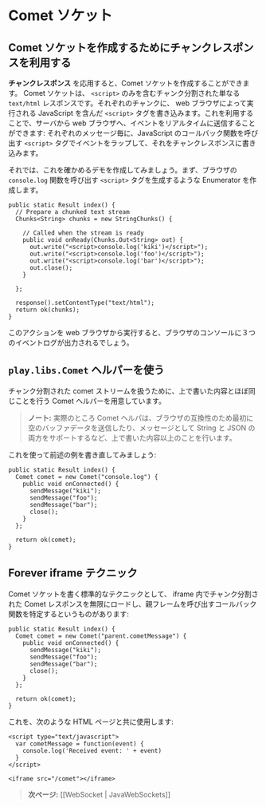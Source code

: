 <!-- translated -->
<!--
# Comet sockets
-->
# Comet ソケット

<!--
## Using chunked responses to create Comet sockets  
-->
## Comet ソケットを作成するためにチャンクレスポンスを利用する

<!--
An useful usage of **Chunked responses** is to create Comet sockets. A Comet socket is just a chunked `text/html` response containing only `<script>` elements. For each chunk, we write a `<script>` tag containing JavaScript that is immediately executed by the web browser. This way we can send events live to the web browser from the server: for each message, wrap it into a `<script>` tag that calls a JavaScript callback function, and write it to the chunked response.
-->
**チャンクレスポンス** を応用すると、Comet ソケットを作成することができます。 Comet ソケットは、 `<script>` のみを含むチャンク分割された単なる `text/html` レスポンスです。それぞれのチャンクに、 web ブラウザによって実行される JavaScript を含んだ `<script>` タグを書き込みます。これを利用することで、サーバから web ブラウザへ、イベントをリアルタイムに送信することができます: それぞれのメッセージ毎に、JavaScript のコールバック関数を呼び出す `<script>` タグでイベントをラップして、それをチャンクレスポンスに書き込みます。

<!--
Let’s write a first proof-of-concept: create an enumerator generating `<script>` tags calling the browser `console.log` function:
-->
それでは、これを確かめるデモを作成してみましょう。まず、ブラウザの `console.log` 関数を呼び出す `<script>` タグを生成するような Enumerator を作成します。
    
```
public static Result index() {
  // Prepare a chunked text stream
  Chunks<String> chunks = new StringChunks() {

    // Called when the stream is ready
    public void onReady(Chunks.Out<String> out) {
      out.write("<script>console.log('kiki')</script>");
      out.write("<script>console.log('foo')</script>");
      out.write("<script>console.log('bar')</script>");
      out.close();
    }

  };

  response().setContentType("text/html");
  return ok(chunks);
}
```

<!--
If you run this action from a web browser, you will see the three events logged in the browser console.
-->
このアクションを web ブラウザから実行すると、ブラウザのコンソールに３つのイベントログが出力されるでしょう。
  
<!--
## Using the `play.libs.Comet` helper
-->
## `play.libs.Comet` ヘルパーを使う

<!--
We provide a Comet helper to handle these comet chunked streams that does almost the same as what we just wrote.
-->
チャンク分割された comet ストリームを扱うために、上で書いた内容とほぼ同じことを行う Comet ヘルパーを用意しています。

<!--
> **Note:** Actually it does more, such as pushing an initial blank buffer data for browser compatibility, and supporting both String and JSON messages.
-->
> **ノート:** 実際のところ Comet ヘルパは、ブラウザの互換性のため最初に空のバッファデータを送信したり、メッセージとして String と JSON の両方をサポートするなど、上で書いた内容以上のことを行います。

<!--
Let’s just rewrite the previous example to use it:
-->
これを使って前述の例を書き直してみましょう:

```
public static Result index() {
  Comet comet = new Comet("console.log") {
    public void onConnected() {
      sendMessage("kiki");
      sendMessage("foo");
      sendMessage("bar");
      close();
    }
  };
  
  return ok(comet);
}
```

<!--
## The forever iframe technique  
-->
## Forever iframe テクニック

<!--
The standard technique to write a Comet socket is to load an infinite chunked comet response in an iframe and to specify a callback calling the parent frame:  
-->
Comet ソケットを書く標準的なテクニックとして、 iframe 内でチャンク分割された Comet レスポンスを無限にロードし、親フレームを呼び出すコールバック関数を特定するというものがあります:

```
public static Result index() {
  Comet comet = new Comet("parent.cometMessage") {
    public void onConnected() {
      sendMessage("kiki");
      sendMessage("foo");
      sendMessage("bar");
      close();
    }
  };
  
  return ok(comet);
}
```

<!--
With an HTML page like:  
-->  
これを、次のような HTML ページと共に使用します:

```
<script type="text/javascript">
  var cometMessage = function(event) {
    console.log('Received event: ' + event)
  }
</script>

<iframe src="/comet"></iframe>
```

<!--
> **Next:** [[WebSockets | JavaWebSockets]]
-->
> **次ページ:** [[WebSocket | JavaWebSockets]]